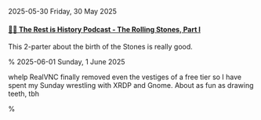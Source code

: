 2025-05-30 Friday, 30 May 2025

#### [🔗🎤 The Rest is History Podcast - The Rolling Stones, Part I](https://overcast.fm/+ABClHiKLNsQ)

This 2-parter about the birth of the Stones is really good. 

%
2025-06-01 Sunday,  1 June 2025

whelp RealVNC finally removed even the vestiges of a free tier so I have spent my Sunday wrestling with XRDP and Gnome. About as fun as drawing teeth, tbh

%
